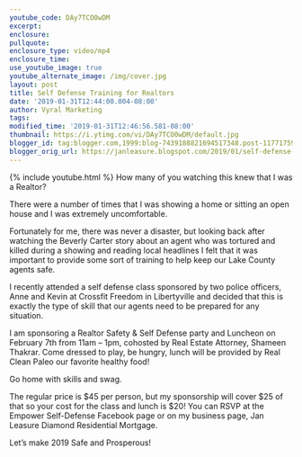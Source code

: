 ```yaml
---
youtube_code: DAy7TCO0wDM
excerpt:
enclosure:
pullquote:
enclosure_type: video/mp4
enclosure_time:
use_youtube_image: true
youtube_alternate_image: /img/cover.jpg
layout: post
title: Self Defense Training for Realtors
date: '2019-01-31T12:44:00.004-08:00'
author: Vyral Marketing
tags:
modified_time: '2019-01-31T12:46:56.581-08:00'
thumbnail: https://i.ytimg.com/vi/DAy7TCO0wDM/default.jpg
blogger_id: tag:blogger.com,1999:blog-7439188821694517348.post-1177175945135119978
blogger_orig_url: https://janleasure.blogspot.com/2019/01/self-defense-training-for-realtors.html
---
```

{% include youtube.html %}
How many of you watching this knew that I was a Realtor?

There were a number of times that I was showing a home or sitting an open house and I was extremely uncomfortable.

Fortunately for me, there was never a disaster, but looking back after watching the Beverly Carter story about an agent who was tortured and killed during a showing and reading local headlines I felt that it was important to provide some sort of training to help keep our Lake County agents safe.

I recently attended a self defense class sponsored by two police officers, Anne and Kevin at Crossfit Freedom in Libertyville and decided that this is exactly the type of  skill that our agents need to be prepared for any situation.

I am sponsoring a Realtor Safety & Self Defense party and Luncheon on February 7th from 11am – 1pm, cohosted by Real Estate Attorney, Shameen Thakrar. Come dressed to play, be hungry, lunch will be provided by Real Clean Paleo our favorite healthy food!  

 Go home with skills and swag.  

 The regular price is $45 per person, but my sponsorship will cover $25 of that so your cost for the class and lunch is $20! You can RSVP at the Empower Self-Defense Facebook page or on my business page, Jan Leasure Diamond Residential Mortgage.

Let’s make 2019 Safe and Prosperous!
